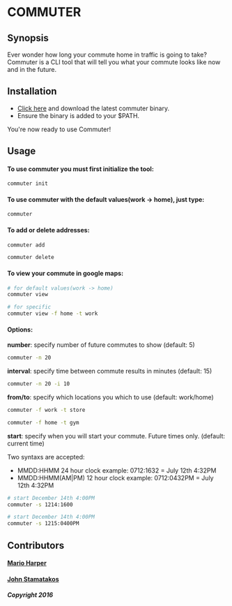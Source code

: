 # COMMUTER


## Synopsis


Ever wonder how long your commute home in traffic is going to take?  Commuter is a CLI tool that will tell you what your commute looks like now and in the future.

## Installation

* [Click here](https://github.com/marioharper/commuter/releases) and download the latest commuter binary.
* Ensure the binary is added to your $PATH.

You're now ready to use Commuter!

## Usage

#### To use commuter you must first initialize the tool:
```sh
commuter init
```

#### To use commuter with the default values(work -> home), just type:
```sh
commuter
```

#### To add or delete addresses:
```sh
commuter add
```
```sh
commuter delete
```

#### To view your commute in google maps:
```sh
# for default values(work -> home)
commuter view 

# for specific
commuter view -f home -t work
```

#### Options:
**number**: specify number of future commutes to show (default: 5)
```sh
commuter -n 20
```

**interval**: specify time between commute results in minutes (default: 15)
```sh
commuter -n 20 -i 10
```
**from/to**: specify which locations you which to use (default: work/home) 
```sh
commuter -f work -t store
```
```sh
commuter -f home -t gym
```
**start**: specify when you will start your commute. Future times only. (default: current time)

Two syntaxs are accepted:
* MMDD:HHMM 24 hour clock example: 0712:1632 = July 12th 4:32PM
* MMDD:HHMM(AM|PM) 12 hour clock example: 0712:0432PM = July 12th 4:32PM
```sh
# start December 14th 4:00PM
commuter -s 1214:1600

# start December 14th 4:00PM
commuter -s 1215:0400PM
```

## Contributors

#### [Mario Harper](https://www.marioharper.me)
#### [John Stamatakos](https://github.com/johnstamatakos)
##### Copyright 2016
